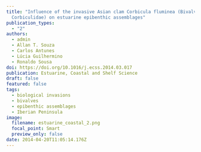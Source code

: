 ```yaml
---
title: "Influence of the invasive Asian clam Corbicula fluminea (Bivalvia:
  Corbiculidae) on estuarine epibenthic assemblages"
publication_types:
  - "2"
authors:
  - admin
  - Allan T. Souza
  - Carlos Antunes
  - Lúcia Guilhermino
  - Ronaldo Sousa
doi: https://doi.org/10.1016/j.ecss.2014.03.017
publication: Estuarine, Coastal and Shelf Science
draft: false
featured: false
tags:
  - biological invasions
  - bivalves
  - epibenthic assemblages
  - Iberian Peninsula
image:
  filename: estuarine_coastal_2.png
  focal_point: Smart
  preview_only: false
date: 2014-04-20T11:05:14.176Z
---
```

